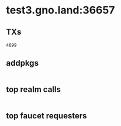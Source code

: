 # test3.gno.land:36657

## TXs
```
4699
```

## addpkgs
```
```

## top realm calls
```
```

## top faucet requesters
```
```

